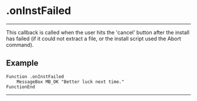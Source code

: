 # .onInstFailed

---

This callback is called when the user hits the 'cancel' button after the install has failed (if it could not extract a file, or the install script used the Abort command).

## Example

	Function .onInstFailed
		MessageBox MB_OK "Better luck next time."
	FunctionEnd

---
